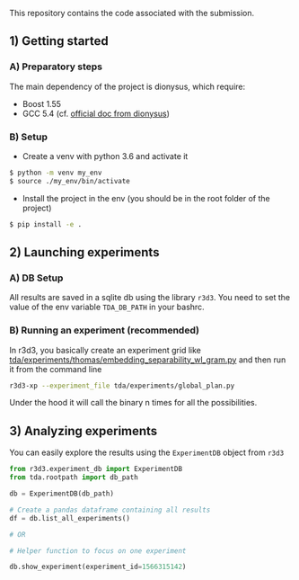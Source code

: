 This repository contains the code associated with the submission.

## 1) Getting started

### A) Preparatory steps

The main dependency of the project is dionysus, which require:
* Boost 1.55
* GCC 5.4 
(cf. [official doc from dionysus](https://pypi.org/project/dionysus/))


### B) Setup

*  Create a venv with python 3.6 and activate it
```bash
$ python -m venv my_env
$ source ./my_env/bin/activate
```
* Install the project in the env (you should be in the root folder of the project)
```bash
$ pip install -e .
``` 
 
 ## 2) Launching experiments
 
 ### A) DB Setup
 
 All results are saved in a sqlite db using the library `r3d3`. 
 You need to set the value of the env variable `TDA_DB_PATH` in your bashrc.

### B) Running an experiment (recommended)

In r3d3, you basically create an experiment grid like [tda/experiments/thomas/embedding_separability_wl_gram.py](tda/experiments/thomas/embedding_separability_wl_gram.py) and then run it from the command line

```bash
r3d3-xp --experiment_file tda/experiments/global_plan.py
```

Under the hood it will call the binary n times for all the possibilities.

## 3) Analyzing experiments

You can easily explore the results using the `ExperimentDB` object from `r3d3`

````python
from r3d3.experiment_db import ExperimentDB
from tda.rootpath import db_path

db = ExperimentDB(db_path)

# Create a pandas dataframe containing all results
df = db.list_all_experiments()

# OR

# Helper function to focus on one experiment

db.show_experiment(experiment_id=1566315142)
````
